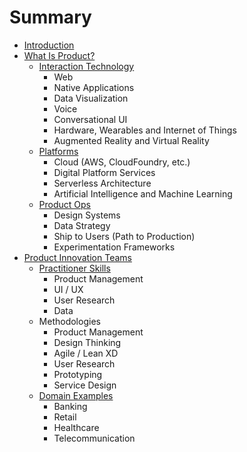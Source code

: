 # Summary

* [Introduction](README.md)
* [What Is Product?](chapter1.md)
  * [Interaction Technology](interaction-tech.md)
    * Web
    * Native Applications
    * Data Visualization
    * Voice
    * Conversational UI
    * Hardware, Wearables and Internet of Things
    * Augmented Reality and Virtual Reality
  * [Platforms](platforms.md)
    * Cloud \(AWS, CloudFoundry, etc.\)
    * Digital Platform Services
    * Serverless Architecture
    * Artificial Intelligence and Machine Learning
  * [Product Ops](product-ops.md)
    * Design Systems
    * Data Strategy
    * Ship to Users \(Path to Production\)
    * Experimentation Frameworks
* [Product Innovation Teams](product-innovation-teams.md)
  * [Practitioner Skills](skillsets.md)
    * Product Management
    * UI / UX
    * User Research
    * Data
  * Methodologies
    * Product Management
    * Design Thinking
    * Agile / Lean XD
    * User Research
    * Prototyping
    * Service Design
  * [Domain Examples](domains.md)
    * Banking
    * Retail
    * Healthcare
    * Telecommunication

